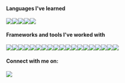 <!-- ### Hi there, I'm Michael 👋


### Current Projects
[K6 Testing Notes/Experiments/Tests](https://github.com/mdcoxe/dev-notebook/blob/main/K6-Testing.md) 
  - On-going work with Greenstand, providing performance metrics via K6 testing

[Shopify - React/Chakra-UI/Shopify API](https://github.com/mdcoxe/shopify-hobby-shop)
  - Recently completed shopify tutorial on using the shopify API.  Working on integrating the subjects I learned into a new shopify site to reinforce the concepts.  
  - This was first time using Chakra-UI, it was very smooth to work with and easy to understand.
  
[DevCamper API](https://github.com/mdcoxe/Bootcamp-Directory-App/blob/main/DevCamper/Dev_Camper_API/README.md)
  - Recently completed course through Udemy with Brad Travesry, awesome course, learned a ton...now working to put this to use on my own project. -->



#### Languages I've learned
<img src="https://img.shields.io/badge/Python-FFD43B?style=for-the-badge&logo=python&logoColor=blue"/><img src="https://img.shields.io/badge/javascript%20-%23323330.svg?&style=for-the-badge&logo=javascript&logoColor=%23F7DF1E"/><img src="https://img.shields.io/badge/ruby-%23CC342D.svg?&style=for-the-badge&logo=ruby&logoColor=white"/><img src="https://img.shields.io/badge/markdown-%23000000.svg?&style=for-the-badge&logo=markdown&logoColor=white"/><img src="https://img.shields.io/badge/TypeScript-007ACC?style=for-the-badge&logo=typescript&logoColor=white"/>

#### Frameworks and tools I've worked with
<img src="https://img.shields.io/badge/AWS-232F3E?style=for-the-badge&logo=amazon-aws&logoColor=white"/><img src="https://img.shields.io/badge/Ansible-000000?style=for-the-badge&logo=ansible&logoColor=white"/><img src="https://img.shields.io/badge/terraform-%235835CC.svg?style=for-the-badge&logo=terraform&logoColor=white"/><img src="https://img.shields.io/badge/Docker-2CA5E0?style=for-the-badge&logo=docker&logoColor=white"/><img src="https://img.shields.io/badge/Jupyter-F37626.svg?&style=for-the-badge&logo=Jupyter&logoColor=white"/><img src="https://img.shields.io/badge/Grafana-F2F4F9?style=for-the-badge&logo=grafana&logoColor=orange&labelColor=F2F4F9"/><img src="https://img.shields.io/badge/Expo-1B1F23?style=for-the-badge&logo=expo&logoColor=white"/><img src="https://img.shields.io/badge/conda-342B029.svg?&style=for-the-badge&logo=anaconda&logoColor=white"/><img src="https://img.shields.io/badge/node.js%20-%2343853D.svg?&style=for-the-badge&logo=node.js&logoColor=white"/><img src="https://img.shields.io/badge/react%20-%2320232a.svg?&style=for-the-badge&logo=react&logoColor=%2361DAFB"/><img src="https://img.shields.io/badge/Express.js-000000?style=for-the-badge&logo=express&logoColor=white"/><img src="https://img.shields.io/badge/rails%20-%23CC0000.svg?&style=for-the-badge&logo=ruby-on-rails&logoColor=white"/><img src="https://img.shields.io/badge/Django-092E20?style=for-the-badge&logo=django&logoColor=white"/><img src="https://img.shields.io/badge/git%20-%23F05033.svg?&style=for-the-badge&logo=git&logoColor=white"/><img src="https://img.shields.io/badge/github%20-%23121011.svg?&style=for-the-badge&logo=github&logoColor=white"/><img src="https://img.shields.io/badge/GitLab-330F63?style=for-the-badge&logo=gitlab&logoColor=white"/><img src="https://img.shields.io/badge/heroku%20-%23430098.svg?&style=for-the-badge&logo=heroku&logoColor=white"/><img src ="https://img.shields.io/badge/postgres-%23316192.svg?&style=for-the-badge&logo=postgresql&logoColor=white"/><img src ="https://img.shields.io/badge/MongoDB-%234ea94b.svg?&style=for-the-badge&logo=mongodb&logoColor=white"/>

#### Connect with me on:
<a href="https://www.linkedin.com/in/michaelcoxe/"><img src="https://img.shields.io/badge/LinkedIn-0077B5?style=for-the-badge&logo=linkedin&logoColor=white"></a>

<!--
**mdcoxe/mdcoxe** is a ✨ _special_ ✨ repository because its `README.md` (this file) appears on your GitHub profile.

Here are some ideas to get you started:

- 🔭 I’m currently working on ...
- 🌱 I’m currently learning ...
- 👯 I’m looking to collaborate on ...
- 🤔 I’m looking for help with ...
- 💬 Ask me about ...
- 📫 How to reach me: ...
- 😄 Pronouns: ...
- ⚡ Fun fact: ...
-->
